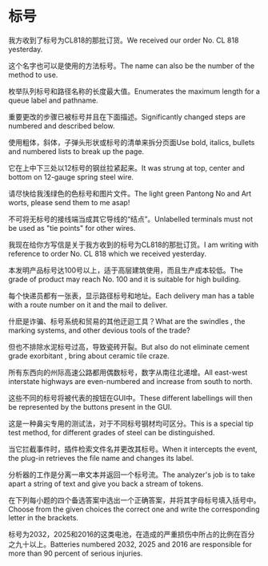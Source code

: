 # 标号

<p><span class="chinese">我方收到了标号为CL818的那批订货。</span><span class="english">We received our order No. CL 818 yesterday.</span></p>

<p><span class="chinese">这个名字也可以是使用的方法标号。</span><span class="english">The name can also be the number of the method to use.</span></p>

<p><span class="chinese">枚举队列标号和路径名称的长度最大值。</span><span class="english">Enumerates the maximum length for a queue label and pathname.</span></p>

<p><span class="chinese">重要更改的步骤已被标号并且在下面描述。</span><span class="english">Significantly changed steps are numbered and described below.</span></p>

<p><span class="chinese">使用粗体，斜体，子弹头形状或标号的清单来拆分页面</span><span class="english">Use bold, italics, bullets and numbered lists to break up the page.</span></p>

<p><span class="chinese">它在上中下三处以12标号的钢丝拉紧起来。</span><span class="english">It was strung at top, center and bottom on 12-gauge spring steel wire.</span></p>

<p><span class="chinese">请尽快给我浅绿色的色标号和图片文件。</span><span class="english">The light green Pantong No and Art worts, please send them to me asap!</span></p>

<p><span class="chinese">不可将无标号的接线端当成其它导线的“结点”。</span><span class="english">Unlabelled terminals must not be used as "tie points" for other wires.</span></p>

<p><span class="chinese">我现在给你方写信是关于我方收到的标号为CL818的那批订货。</span><span class="english">I am writing with reference to order No. CL 818 which we received yesterday.</span></p>

<p><span class="chinese">本发明产品标号达100号以上，适于高层建筑使用，而且生产成本较低。</span><span class="english">The grade of product may reach No. 100 and it is suitable for high building.</span></p>

<p><span class="chinese">每个快递员都有一张表，显示路径标号和地址。</span><span class="english">Each delivery man has a table with a route number on it and the mail to deliver.</span></p>

<p><span class="chinese">什麽是诈骗、标号系统和贸易的其他迂迴工具？</span><span class="english">What are the swindles , the marking systems, and other devious tools of the trade?</span></p>

<p><span class="chinese">但也不排除水泥标号过高，导致瓷砖开裂。</span><span class="english">But also do not eliminate cement grade exorbitant , bring about ceramic tile craze.</span></p>

<p><span class="chinese">所有东西向的州际高速公路都用偶数标号，数字从南往北递增。</span><span class="english">All east-west interstate highways are even-numbered and increase from south to north.</span></p>

<p><span class="chinese">这些不同的标号将被代表的按钮在GUI中。</span><span class="english">These different labellings will then be represented by the buttons present in the GUI.</span></p>

<p><span class="chinese">这是一种鼻尖专用的测试法，对于不同标号钢材均可区分。</span><span class="english">This is a special tip test method, for different grades of steel can be distinguished.</span></p>

<p><span class="chinese">当它拦截事件时，插件检索文件名并更改其标号。</span><span class="english">When it intercepts the event, the plug-in retrieves the file name and changes its label.</span></p>

<p><span class="chinese">分析器的工作是分离一串文本并返回一个标号流。</span><span class="english">The analyzer's job is to take apart a string of text and give you back a stream of tokens.</span></p>

<p><span class="chinese">在下列每小题的四个备选答案中选出一个正确答案，并将其字母标号填入括号中。</span><span class="english">Choose from the given choices the correct one and write the corresponding letter in the brackets.</span></p>

<p><span class="chinese">标号为2032，2025和2016的这类电池，在造成的严重损伤中所占的比例在百分之九十以上。</span><span class="english">Batteries numbered 2032, 2025 and 2016 are responsible for more than 90 percent of serious injuries.</span></p>

